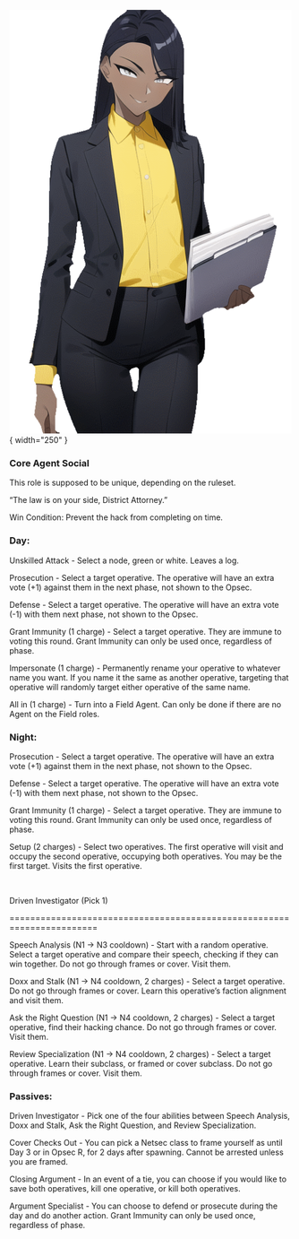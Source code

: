 ![districtattorney.png](Images/districtattorney.png){ width="250" }

### **Core Agent Social**

This role is supposed to be unique, depending on the ruleset.

“The law is on your side, District Attorney.”

Win Condition: Prevent the hack from completing on time.

### **Day:**

Unskilled Attack - Select a node, green or white. Leaves a log.

Prosecution - Select a target operative. The operative will have an extra vote (+1) against them in the next phase, not shown to the Opsec.

Defense - Select a target operative. The operative will have an extra vote (-1) with them next phase, not shown to the Opsec.

Grant Immunity (1 charge) - Select a target operative. They are immune to voting this round. Grant Immunity can only be used once, regardless of phase.

Impersonate (1 charge) - Permanently rename your operative to whatever name you want. If you name it the same as another operative, targeting that operative will randomly target either operative of the same name.

All in (1 charge) - Turn into a Field Agent. Can only be done if there are no Agent on the Field roles.

### **Night:**

Prosecution - Select a target operative. The operative will have an extra vote (+1) against them in the next phase, not shown to the Opsec.

Defense - Select a target operative. The operative will have an extra vote (-1) with them next phase, not shown to the Opsec.

Grant Immunity (1 charge) - Select a target operative. They are immune to voting this round. Grant Immunity can only be used once, regardless of phase.

Setup (2 charges) - Select two operatives. The first operative will visit and occupy the second operative, occupying both operatives. You may be the first target. Visits the first operative.

<br>

Driven Investigator (Pick 1)

=======================================================================

Speech Analysis (N1 -> N3 cooldown) - Start with a random operative. Select a target operative and compare their speech, checking if they can win together. Do not go through frames or cover. Visit them.

Doxx and Stalk (N1 -> N4 cooldown, 2 charges) - Select a target operative. Do not go through frames or cover. Learn this operative’s faction alignment and visit them.

Ask the Right Question (N1 -> N4 cooldown, 2 charges) - Select a target operative, find their hacking chance. Do not go through frames or cover. Visit them.

Review Specialization (N1 -> N4 cooldown, 2 charges) - Select a target operative. Learn their subclass, or framed or cover subclass. Do not go through frames or cover. Visit them.

### **Passives:**

Driven Investigator - Pick one of the four abilities between Speech Analysis, Doxx and Stalk, Ask the Right Question, and Review Specialization.

Cover Checks Out - You can pick a Netsec class to frame yourself as until Day 3 or in Opsec R, for 2 days after spawning. Cannot be arrested unless you are framed.

Closing Argument - In an event of a tie, you can choose if you would like to save both operatives, kill one operative, or kill both operatives.

Argument Specialist - You can choose to defend or prosecute during the day and do another action. Grant Immunity can only be used once, regardless of phase.